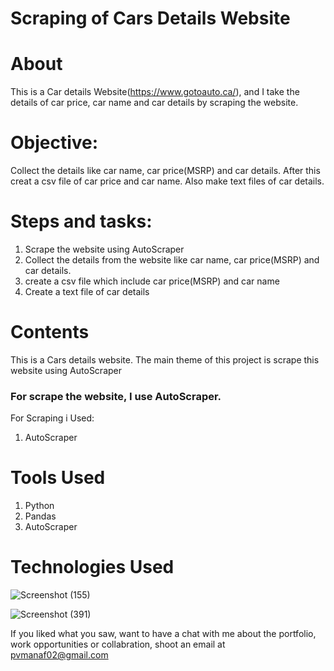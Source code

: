 # Scraping of Cars Details Website
 




# About

This is a Car details Website(https://www.gotoauto.ca/), and I take the details of car price, car name and car details by scraping the website. 

# Objective: 
Collect the details like car name, car price(MSRP) and car details. After this creat a csv file of car price and car name. Also make text files of car details.
# Steps and tasks:
1. Scrape the website using AutoScraper
2. Collect the details from the website like car name, car price(MSRP) and car details.
3. create a csv file which include car price(MSRP) and car name
4. Create a text file of car details




# Contents
This is a Cars details website. The main theme of this project is scrape this website using AutoScraper

### For scrape the website, I use AutoScraper.

For Scraping i Used:

1. AutoScraper



# Tools Used

1) Python
2) Pandas
3) AutoScraper






# Technologies Used
![Screenshot (155)](https://user-images.githubusercontent.com/84491967/139635128-5ac86cca-3de3-483e-9ba2-d0de52da5e49.png)

![Screenshot (391)](https://user-images.githubusercontent.com/84491967/146012677-6c652709-d2cc-4b43-b349-4312317757f7.png)


If you liked what you saw, want to have a chat with me about the portfolio, work opportunities or collabration, shoot an email at pvmanaf02@gmail.com
